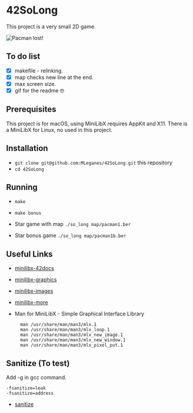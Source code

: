 # 42SoLong

This project is a very small 2D game.

![Pacman lost!](gifs/pacman-win.gif)

## To do list

- [x] makefile - relinking.
- [x] map checks new line at the end.
- [x] max screen size.
- [x] gif for the readme :nerd_face:

## Prerequisites

This project is for macOS, using MiniLibX requires AppKit and X11. There is a MiniLibX for Linux, no used in this project.

## Installation

* `git clone git@github.com:MLeganes/42SoLong.git` this repository
* `cd 42SoLong`

## Running
 
* `make`
* `make bonus` 

* Star game with map ``` ./so_long map/pacman1.ber ```
* Star bonus game ``` ./so_long map/pacman1b.ber ```

## Useful Links

* [minilibx-42docs](https://harm-smits.github.io/42docs/libs/minilibx)
* [minilibx-graphics](https://github.com/qst0/ft_libgfx#graphics-branch-link-dump)
* [minilibx-images](https://github.com/keuhdall/images_example)
* [minilibx-more](https://github.com/qst0/ft_libgfx)

* Man for MiniLibX - Simple Graphical Interface Library

		man /usr/share/man/man3/mlx.1
		man /usr/share/man/man3/mlx_loop.1
		man /usr/share/man/man3/mlx_new_image.1
		man /usr/share/man/man3/mlx_new_window.1
		man /usr/share/man/man3/mlx_pixel_put.1

## Sanitize (To test)

Add -g in gcc command.

	-fsanitize=leak
	-fsanitize=address

* [sanitize](https://github.com/google/sanitizers/wiki/AddressSanitizerLeakSanitizer)